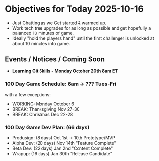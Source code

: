 # Objectives for Today 2025-10-16

- Just Chatting as we Get started & warmed up.
- Work tech tree upgrades for as long as possible and get hopefully a balanced 10 minutes of game.
- Ideally "hold the players hand" until the first challenger is unlocked at about 10 minutes into game.

## Events / Notices / Coming Soon

* **Learning Git Skills - Monday October 20th 8am ET**

### 100 Day Game Schedule:  6am -> ??? Tues-Fri
  with a few exceptions:
  * WORKING: Monday October 6
  * BREAK: Thanksgiving Nov 27-30
  * BREAK: Christmas Dec 22-28

### 100 Day Game Dev Plan: (66 days)
* Produsign: (8 days)       Oct 1st -> 10th    Prototype/MVP
* Alpha Dev: (20 days)      Nov 14th           "Feature Complete"
* Beta Dev:  (22 days)      Jan 2nd            "Content Complete"
* Wrapup:    (16 days)      Jan 30th           "Release Candidate"

